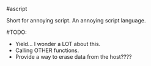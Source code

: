 #ascript

Short for annoying script. An annoying script language.

#TODO:

- Yield... I wonder a LOT about this.
- Calling OTHER functions.
- Provide a way to erase data from the host????

